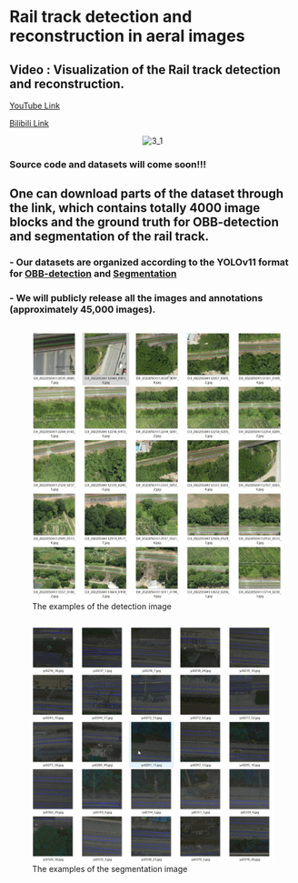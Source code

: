 # Rail track detection and reconstruction in aeral images

## Video : Visualization of the Rail track detection and reconstruction.

[YouTube Link](https://www.youtube.com/watch?v=iy-kxUioIZw)

[Bilibili Link](https://www.bilibili.com/video/BV1XuKpeoEGo/?vd_source=64975fbfa2bf9b28bae890c59bdc16c8)

<p align="center">
  <img src="https://github.com/user-attachments/assets/b563f129-9f64-4a49-8dae-054c6b18f4ed" alt="3_1">
</p>

### Source code and datasets will come soon!!!
## One can download parts of the dataset through the link, which contains totally 4000 image blocks and the ground truth for OBB-detection and segmentation of the rail track.

### - Our datasets are organized according to the YOLOv11 format for [OBB-detection](https://docs.ultralytics.com/datasets/obb/#usage) and [Segmentation](https://docs.ultralytics.com/datasets/segment/)


### - We will publicly release all the images and annotations (approximately 45,000 images).

<p align="center">
  <figure style="display: inline-block; margin-right: 20px;">
    <img src="detect.png" alt="Detect Image" style="display: inline;" />
    <figcaption> The examples of the detection image </figcaption>
  </figure>
  <figure style="display: inline-block;">
    <img src="segment.png" alt="Segment Image" style="display: inline;" />
    <figcaption>The examples of the segmentation image</figcaption>
  </figure>
</p>










